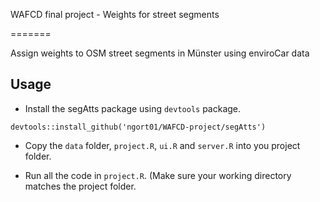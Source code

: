 WAFCD final project - Weights for street segments

=======

Assign weights to OSM street segments in Münster using enviroCar data

## Usage

* Install the segAtts package using `devtools` package.
```
devtools::install_github('ngort01/WAFCD-project/segAtts')
```

* Copy the `data` folder, `project.R`, `ui.R` and `server.R` into you project folder.

* Run all the code in `project.R`. (Make sure your working directory matches the project folder.




